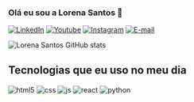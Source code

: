  
### Olá eu sou a Lorena Santos 👋

[![LinkedIn](https://img.shields.io/badge/LinkedIn-0077B5?style=for-the-badge&logo=linkedin&logoColor=white)](https://www.linkedin.com/in/lorena-santos-b001bb230)
[![Youtube](https://img.shields.io/badge/YouTube-FF0000?style=for-the-badge&logo=youtube&logoColor=white)](https://http://www.youtube.com/@lorenasantos8141)
[![Instagram](https://img.shields.io/badge/Instagram-E4405F?style=for-the-badge&logo=instagram&logoColor=white)](https://http://https://instagram.com/lenna_tech?igshid=MzMyNGUyNmU2YQ%3D%3D&utm_sou)
[![E-mail](https://img.shields.io/badge/Gmail-D14836?style=for-the-badge&logo=gmail&logoColor=white)](https://santos.lorena848@gmail.com)

![Lorena Santos GitHub stats](https://github-readme-stats.vercel.app/api?username=lennasantos&show_icons=true&theme=radical)

## Tecnologias que eu uso no meu dia 

<div style="display: inline_block">
  <img align="center" alt="html5" src="https://img.shields.io/badge/HTML5-E34F26?style=for-the-badge&logo=html5&logoColor=white" />
  <img align="center" alt="css" src="https://img.shields.io/badge/CSS3-1572B6?style=for-the-badge&logo=css3&logoColor=white" />
  <img align="center" alt="js" src="https://img.shields.io/badge/JavaScript-F7DF1E?style=for-the-badge&logo=javascript&logoColor=black" />
  <img align="center" alt="react" src="https://img.shields.io/badge/React-20232A?style=for-the-badge&logo=react&logoColor=61DAFB" />
  <img align="center" alt="python" src="https://img.shields.io/badge/Python-3776AB?style=for-the-badge&logo=python&logoColor=white" />
</div><br/>
